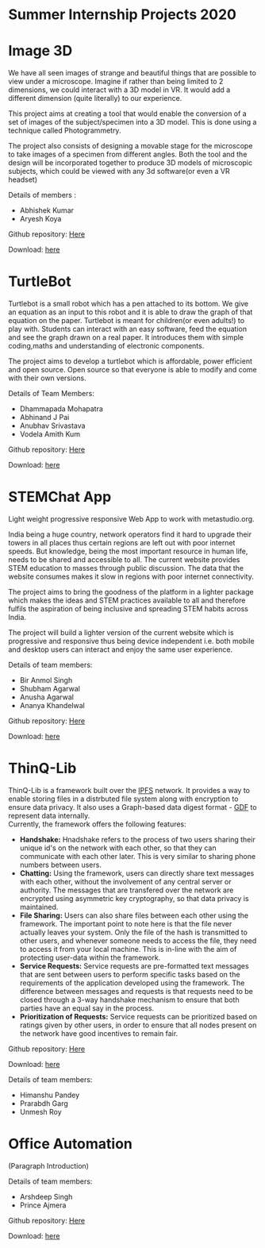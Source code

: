 # Summer Internship Projects 2020

# Image 3D

We have all seen images of strange and beautiful things that are possible to view under a microscope. Imagine if rather than being limited to 2 dimensions, we could interact with a 3D model in VR. It would add a different dimension (quite literally) to our experience.

This project aims at creating a tool that would enable the conversion of a set of images of the subject/specimen into a 3D model. This is done using a technique called Photogrammetry.

The project also consists of designing a movable stage for the microscope to take images of a specimen from different angles. Both the tool and the design will be incorporated together to produce 3D models of microscopic subjects, which could be viewed with any 3d software(or even a VR headset)

Details of members :
- Abhishek Kumar
- Aryesh Koya

Github repository: [Here]() 

Download: [here]()


# TurtleBot

Turtlebot is a small robot which has a pen attached to its bottom. We give an equation as an input to this robot and it is able to draw the graph of that equation on the paper. Turtlebot is meant for children(or even adults!) to play with. Students can interact with an easy software, feed the equation and see the graph drawn on a real paper. It introduces them with simple coding,maths and understanding of electronic components.

The project aims to develop a turtlebot which is affordable, power efficient and open source. Open source so that everyone is able to modify and come with their own versions.

Details of Team Members:

- Dhammapada Mohapatra
- Abhinand J Pai
- Anubhav Srivastava
- Vodela Amith Kum

Github repository: [Here]() 

Download: [here]()

# STEMChat App

Light weight progressive responsive Web App to work with metastudio.org.

India being a huge country, network operators find it hard to upgrade their towers in all places thus certain regions are left out with poor internet speeds. But knowledge, being the most important resource in human life, needs to be shared and accessible to all. The current website provides STEM education to masses through public discussion. The data that the website consumes makes it slow in regions with poor internet connectivity.

The project aims to bring the goodness of the platform in a lighter package which makes the ideas and STEM practices available to all and therefore fulfils the aspiration of being inclusive and spreading STEM habits across India.

The project will build a lighter version of the current website which is progressive and responsive thus being device independent i.e. both mobile and desktop users can interact and enjoy the same user experience.

Details of team members:
- Bir Anmol Singh
- Shubham Agarwal
- Anusha Agarwal
- Ananya Khandelwal

Github repository: [Here]() 

Download: [here]()

# ThinQ-Lib

ThinQ-Lib is a framework built over the [IPFS](https://ipfs.io/) network. It provides a way to enable storing files in a distrbuted file system along with encryption to ensure data privacy. It also uses a Graph-based data digest format - [GDF](https://github.com/Sreyas-108/GDF.git) to represent data internally.      
Currently, the framework offers the following features:
-  **Handshake:** Hnadshake refers to the process of two users sharing their unique id's on the network with each other, so that they can communicate with each other later. This is very similar to sharing phone numbers between users.       
- **Chatting:** Using the framework, users can directly share text messages with each other, without the involvement of any central server or authority. The messages that are transfered over the network are encrypted using asymmetric key cryptography, so that data privacy is maintained.      
- **File Sharing:** Users can also share files between each other using the framework. The important point to note here is that the file never actually leaves your system. Only the file of the hash is transmitted to other users, and whenever someone needs to access the file, they need to access it from your local machine. This is in-line with the aim of protecting user-data within the framework.       
- **Service Requests:** Service requests are pre-formatted text messages that are sent between users to perform specific tasks based on the requirements of the application developed using the framework. The difference between messages and requests is that requests need to be closed through a 3-way handshake mechanism to ensure that both parties have an equal say in the process.    
- **Prioritization of Requests:** Service requests can be prioritized based on ratings given by other users, in order to ensure that all nodes present on the network have good incentives to remain fair.  

Github repository: [Here](https://github.com/PrarabdhGarg/thinq_lib) 

Download: [here]()

Details of team members:
- Himanshu Pandey
- Prarabdh Garg
- Unmesh Roy

# Office Automation

(Paragraph Introduction)

Details of team members:
- Arshdeep Singh
- Prince Ajmera

Github repository: [Here]() 

Download: [here]()
